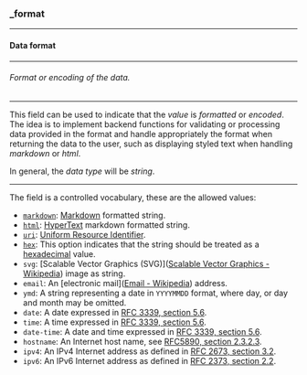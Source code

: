### _format

------

#### Data format

------

###### Format or encoding of the data.

------

This field can be used to indicate that the *value* is *formatted* or *encoded*. The idea is to implement backend functions for validating or processing data provided in the format and handle appropriately the format when returning the data to the user, such as displaying styled text when handling *markdown* or *html*.

In general, the *data type* will be *string*.

------

The field is a controlled vocabulary, these are the allowed values:

- [`markdown`](/enum/data/formats/markdown): [Markdown](https://en.wikipedia.org/wiki/Markdown) formatted string.
- [`html`](/enum/data/formats/html): [HyperText](https://en.wikipedia.org/wiki/HTML) markdown formatted string.
- [`uri`](/enum/data/formats/uri): [Uniform Resource Identifier](https://en.wikipedia.org/wiki/Uniform_Resource_Identifier).
- [`hex`](/enum/data/formats/hex): This option indicates that the string should be treated as a [hexadecimal](https://en.wikipedia.org/wiki/Hexadecimal) value.
- `svg`: [Scalable Vector Graphics (SVG)]([Scalable Vector Graphics - Wikipedia](https://en.wikipedia.org/wiki/Scalable_Vector_Graphics)) image as string.
- `email`: An [electronic mail]([Email - Wikipedia](https://en.wikipedia.org/wiki/Email)) address.
- `ymd`: A string representing a date in `YYYYMMDD` format, where day, or day and month may be omitted.
- `date`: A date expressed in [RFC 3339, section 5.6](https://datatracker.ietf.org/doc/html/rfc3339#section-5.6).
- `time`: A time expressed in [RFC 3339, section 5.6](https://datatracker.ietf.org/doc/html/rfc3339#section-5.6).
- `date-time`: A date and time expressed in [RFC 3339, section 5.6](https://datatracker.ietf.org/doc/html/rfc3339#section-5.6).
- `hostname`: An Internet host name, see [RFC5890, section 2.3.2.3](https://datatracker.ietf.org/doc/html/rfc1123#section-2.1).
- `ipv4`: An IPv4 Internet address as defined in [RFC 2673, section 3.2](https://tools.ietf.org/html/rfc2673#section-3.2).
- `ipv6`: An IPv6 Internet address as defined in [RFC 2373, section 2.2](http://tools.ietf.org/html/rfc2373#section-2.2).